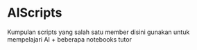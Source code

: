 # AIScripts
Kumpulan scripts yang salah satu member disini gunakan untuk mempelajari AI + beberapa notebooks tutor
